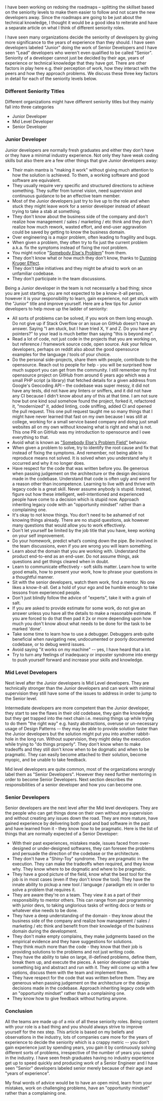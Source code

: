 I have been working on redoing the roadmaps – splitting the skillset based on the seniority levels to make them easier to follow and not scare the new developers away. Since the roadmaps are going to be just about the technical knowledge, I thought it would be a good idea to reiterate and have a separate article on what I think of different seniority roles.

I have seen many organizations decide the seniority of developers by giving more significance to the years of experience than they should. I have seen developers labeled "Junior" doing the work of Senior Developers and I have seen "Lead" developers who weren't even qualified to be called "Senior". Seniority of a developer cannot just be decided by their age, years of experience or technical knowledge that they have got. There are other factors in play here e.g. their perception of work, how they interact with the peers and how they approach problems. We discuss these three key factors in detail for each of the seniority levels below. 

### Different Seniority Titles
Different organizations might have different seniority titles but they mainly fall into three categories

* Junior Developer
* Mid Level Developer
* Senior Developer

### Junior Developer
Junior developers are normally fresh graduates and either they don't have or they have a minimal industry experience. Not only they have weak coding skills but also there are a few other things that give Junior developers away: 

* Their main mantra is "making it work" without giving much attention to how the solution is achieved. To them, a working software and good software are equivalent. 
* They usually require very specific and structured directions to achieve something. They suffer from tunnel vision, need supervision and continuous guidance to be an effective team member.
* Most of the Junior developers just try to live up to the role and when stuck they might leave work for a senior developer instead of atleast trying to take a stab at something.
* They don't know about the business side of the company and don't realize how management / sales / marketing / etc think and they don't realize how much rework, wasted effort, and end-user aggravation could be saved by getting to know the business domain.
* Over engineering is a major problem, often leading to fragility and bugs.
* When given a problem, they often try to fix just the current problem a.k.a. fix the symptoms instead of fixing the root problem.
* You might notice "[Somebody Else's Problem](https://en.wikipedia.org/wiki/Somebody_else%27s_problem)" from them.
* They don't know what or how much they don't know, thanks to [Dunning Kruger Effect](https://en.wikipedia.org/wiki/Dunning%E2%80%93Kruger_effect).
* They don't take initiatives and they might be afraid to work on an unfamiliar codebase. 
* They don't participate in the team discussions.

Being a Junior developer in the team is not necessarily a bad thing; since you are just starting, you are not expected to be a know-it-all person, however it is your responsibility to learn, gain experience, not get stuck with the "Junior" title and improve yourself. Here are a few tips for Junior developers to help move up the ladder of seniority:

* All sorts of problems can be solved, if you work on them long enough. Do not give up if Stack Overflow or an issue on GitHub doesn't have an answer. Saying "I am stuck, but I have tried X, Y and Z. Do you have any pointers?" to your lead is much better than saying "this is beyond me".
* Read a lot of code, not just code in the projects that you are working on, but reference / framework source code, open source. Ask your fellow developers, perhaps on reddit also about the good opensource examples for the language / tools of your choice. 
* Do the personal side-projects, share them with people, contribute to the opensource. Reach out to people for help - you will be surprised how much support you can get from the community. I still remember my first opensource project on GitHub from around 6 years ago which was a small PHP script (a library) that fetched details for a given address from Google's Geocoding API – the codebase was super messy, it did not have any tests, did not have any linters or sniffers, and it did not have any CI because I didn't know about any of this at that time. I am not sure how but one kind soul somehow found the project, forked it, refactored it, "modernized" it, added linting, code sniffing, added CI and opened the pull request. This one pull request taught me so many things that I might have never learned that fast on my own because I was still at college, working for a small service based company and doing just small websites all on my own without knowing what is right and what is not. This one PR on GitHub was my introduction to opensource and I owe everything to that. 
* Avoid what is known as ["Somebody Else's Problem Field"](https://en.wikipedia.org/wiki/Somebody_else%27s_problem) behavior. 
* When given a problem to solve, try to identify the root cause and fix that instead of fixing the symptoms. And remember, not being able to reproduce means not solved. It is solved when you understand why it occurred and why it no longer does.
* Have respect for the code that was written before you. Be generous when passing judgement on the architecture or the design decisions made in the codebase. Understand that code is often ugly and weird for a reason other than incompetence. Learning to live with and thrive with legacy code is a great skill. Never assume anybody is stupid. Instead, figure out how these intelligent, well-intentioned and experienced people have come to a decision which is stupid now. Approach inheriting legacy code with an "opportunity mindset" rather than a complaining one.
* It's okay to not know things. You don't need to be ashamed of not knowing things already. There are no stupid questions, ask however many questions that would allow you to work effectively.
* Don't let yourself be limited by the job title that you have, keep working on your self improvement.
* Do your homework, predict what’s coming down the pipe. Be involved in the team discussions, even if you are wrong you will learn something.
* Learn about the domain that you are working with. Understand the product end-to-end as an end-user. Do not assume things, ask questions and get things cleared when in doubt.
* Learn to communicate effectively - soft skills matter. Learn how to write good emails, how to present your work, how to phrase your questions in a thoughtful manner.
* Sit with the senior developers, watch them work, find a mentor. No one likes a know-it-all. Get a hold of your ego and be humble enough to take lessons from experienced people.
* Don't just blindly follow the advice of "experts", take it with a grain of salt.
* If you are asked to provide estimate for some work, do not give an answer unless you have all the details to make a reasonable estimate. If you are forced to do that then pad it 2x or more depending upon how much you don't know about what needs to be done for the task to be marked 'done'.
* Take some time to learn how to use a debugger. Debuggers areb quite beneficial when navigating new, undocumented or poorly documented codebase, or to debug weird issues. 
* Avoid saying "it works on my machine" -- yes, I have heard that a lot.
* Try to turn any feelings of inadequacy or imposter syndrome into energy to push yourself forward and increase your skills and knowledge.

### Mid Level Developers
Next level after the Junior developers is Mid Level developers. They are technically stronger than the Junior developers and can work with minimal supervision they still have some of the issues to address in order to jump to the Senior level.

Intermediate developers are more competent than the Junior developer, they start to see the flaws in their old codebase, they gain the knowledge but they get trapped into the next chain i.e. messing things up while trying to do them "the right way" e.g. hasty abstractions, overuse or un-necessary usage of Design Patterns -- they may be able to provide solution faster than the Junior developers but the solution might put you into another rabbit-hole in the long run. Without supervision, they might delay the execution while trying to "do things properly". They don't know when to make tradeoffs and they still don't know when to be dogmatic and when to be pragmatic. They can easily become attached to their solution, become myopic, and be unable to take feedback.

Mid level developers are quite common, most of the organizations wrongly label them as "Senior Developers". However they need further mentoring in order to become Senior Developers. Next section describes the responsibilities of a senior developer and how you can become one.

### Senior Developers
Senior developers are the next level after the Mid level developers. They are the people who can get things done on their own without any supervision and without creating any issues down the road. They are more mature, have gained experience by delivering both good and bad software in the past and have learned from it - they know how to be pragmatic. Here is the list of things that are normally expected of a Senior Developer:

* With their past experiences, mistakes made, issues faced from over-designed or under-designed softwares, they can foresee the problems and persuade the direction of the codebase or the architecture. 
* They don't have a "Shiny-Toy" syndrome. They are pragmatic in the execution. They can make the tradeoffs when required, and they know why. They know where to be dogmatic and where to be pragmatic.
* They have a good picture of the field, know what the best tool for the job is in most cases (even if they don't know the tool). They have the innate ability to pickup a new tool / language / paradigm etc in order to solve a problem that requires it.
* They are aware they're on a team. They view it as a part of their responsibility to mentor others. This can range from pair programming with junior devs, to taking unglorious tasks of writing docs or tests or whatever else needs to be done.
* They have a deep understanding of the domain - they know about the business side of the company and realize how management / sales / marketing / etc think and benefit from their knowledge of the business domain during the development.
* They don't make empty complains, they make judgments based on the empirical evidence and they have suggestions for solutions.
* They think much more than the code - they know that their job is providing solutions to the problems and not just writing code.
* They have the ability to take on large, ill-defined problems, define them, break them up, and execute the pieces. A senior developer can take something big and abstract and run with it. They will come up with a few options, discuss them with the team and implement them.
* They have respect for the code that was written before them. They are generous when passing judgement on the architecture or the design decisions made in the codebase. Approach inheriting legacy code with an "opportunity mindset" rather than a complaining one.
* They know how to give feedback without hurting anyone.

### Conclusion
All the teams are made up of a mix of all these seniority roles. Being content with your role is a bad thing and you should always strive to improve yourself for the nex step. This article is based on my beliefs and observations in the industry, lots of companies care more for the years of experience to decide the seniority which is a crappy metric -- you don't gain experience just by spending years, you gain it by continuously solving different sorts of problems, irrespective of the number of years you spend in the industry. I have seen fresh graduates having no industry experience get up to speed quickly and producing work of a Senior Engineer and I have seen "Senior" developers labeled senior merely because of their age and "years of experience". 

My final words of advice would be to have an open mind, learn from your mistakes, work on challenging problems, have an "opportunity mindset" rather than a complaining one.
